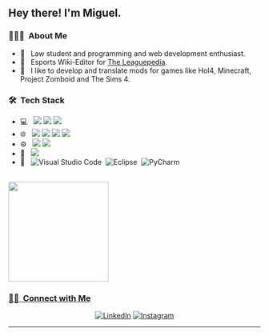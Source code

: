 <h2> Hey there! I'm Miguel.</h2>

<h3> 👨🏻‍💻 &nbsp;About Me </h3>

- 🤔 &nbsp; Law student and programming and web development enthusiast.
- 💼 &nbsp; Esports Wiki-Editor for [The Leaguepedia](https://lol.fandom.com/wiki/Leaguepedia:Community/Contact).
- 💭 &nbsp; I like to develop and translate mods for games like HoI4, Minecraft, Project Zomboid and The Sims 4.

<h3> 🛠 &nbsp;Tech Stack</h3>

- 💻 &nbsp; <img src="https://img.shields.io/badge/python%20-%2314354C.svg?&style=for-the-badge&logo=python&logoColor=white"/> <img src="https://img.shields.io/badge/c++%20-%2300599C.svg?&style=for-the-badge&logo=c%2B%2B&ogoColor=white"/> <img src="https://img.shields.io/badge/c%23%20-%23239120.svg?&style=for-the-badge&logo=c-sharp&logoColor=white"/>
- 🌐 &nbsp; <img src="https://img.shields.io/badge/html5%20-%23E34F26.svg?&style=for-the-badge&logo=html5&logoColor=white"/> <img src="https://img.shields.io/badge/css3%20-%231572B6.svg?&style=for-the-badge&logo=css3&logoColor=white"/> <img src="https://img.shields.io/badge/javascript%20-%23323330.svg?&style=for-the-badge&logo=javascript&logoColor=%23F7DF1E"/> <img src="https://img.shields.io/badge/node.js%20-%2343853D.svg?&style=for-the-badge&logo=node.js&logoColor=white"/>
- ⚙️ &nbsp;
  <img src="https://img.shields.io/badge/git%20-%23F05033.svg?&style=for-the-badge&logo=git&logoColor=white"/> <img src="https://img.shields.io/badge/github%20-%23121011.svg?&style=for-the-badge&logo=github&logoColor=white"/>
- 🎨 &nbsp; <img src="https://img.shields.io/badge/adobe%20photoshop%20-%2331A8FF.svg?&style=for-the-badge&logo=adobe%20photoshop&logoColor=white"/>
- 📝 &nbsp; ![Visual Studio Code](https://img.shields.io/badge/Visual%20Studio%20Code-0078d7.svg?style=for-the-badge&logo=visual-studio-code&logoColor=white)&nbsp; ![Eclipse](https://img.shields.io/badge/Eclipse-FE7A16.svg?style=for-the-badge&logo=Eclipse&logoColor=white)&nbsp;
![PyCharm](https://img.shields.io/badge/pycharm-143?style=for-the-badge&logo=pycharm&logoColor=black&color=black&labelColor=green)&nbsp;



<br/>

<a href="https://github.com/aariiz">
  <img height="200em" src="https://github-readme-stats.vercel.app/api?username=aariz6&theme=dark&show_icons=true" />

<br/>

<h3> 🤝🏻 &nbsp;Connect with Me </h3>

<p align="center">
<a href="https://www.linkedin.com/in/miguelgavarrete/"><img alt="LinkedIn" src="https://img.shields.io/badge/LinkedIn-Miguel%20Gavarrete-blue?style=flat-square&logo=linkedin"></a>
<a href="https://www.instagram.com/miguegavarrete/"><img alt="Instagram" src="https://img.shields.io/badge/Instagram-miguegavarrete-blue?style=flat-square&logo=instagram"></a>
</p>

------
